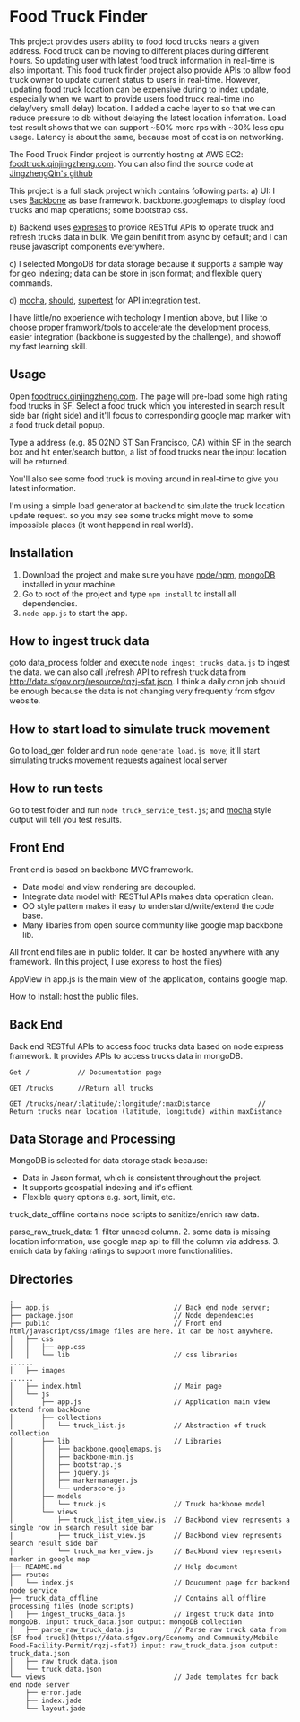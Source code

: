 Food Truck Finder
=================

This project provides users ability to food food trucks nears a given address. Food truck can be moving to different places during different hours. So updating user with latest food truck information in real-time is also important. This food truck finder project also provide APIs to allow food truck owner to update current status to users in real-time. However, updating food truck location can be expensive during to index update, especially when we want to provide users food truck real-time (no delay/very small delay) location. I added a cache layer to so that we can reduce pressure to db without delaying the latest location infomation. Load test result shows that we can support ~50% more rps with ~30% less cpu usage. Latency is about the same, because most of cost is on networking. 

The Food Truck Finder project is currently hosting at AWS EC2: [foodtruck.qinjingzheng.com](http://foodtruck.qinjingzheng.com). You can also find the source code at [JingzhengQin's github](https://github.com/JingzhengQin/food_truck)

This project is a full stack project which contains following parts:
  a) UI: I uses [Backbone](http://backbonejs.org/) as base framework. backbone.googlemaps to display food trucks and map operations; some bootstrap css.
  
  b) Backend uses [expreses](http://expressjs.com/) to provide RESTful APIs to operate truck and refresh trucks data in bulk. We gain benifit from async by default; and I can reuse javascript components everywhere.
  
  c) I selected MongoDB for data storage because it supports a sample way for geo indexing; data can be store in json format; and flexible query commands.
  
  d) [mocha](https://github.com/mochajs/mocha), [should](https://www.npmjs.com/package/should), [supertest](https://github.com/visionmedia/supertest) for API integration test.

I have little/no experience with techology I mention above, but I like to choose proper framwork/tools to accelerate the development process, easier integration (backbone is suggested by the challenge), and showoff my fast learning skill.

Usage
-----

Open [foodtruck.qinjingzheng.com](http://foodtruck.qinjingzheng.com). The page will pre-load some high rating food trucks in SF. Select a food truck which you interested in search result side bar (right side) and it'll focus to corresponding google map marker with a food truck detail popup.

Type a address (e.g. 85 02ND ST San Francisco, CA) within SF in the search box and hit enter/search button, a list of food trucks near the input location will be returned.

You'll also see some food truck is moving around in real-time to give you latest information. 

I'm using a simple load generator at backend to simulate the truck location update request. so you may see some trucks might move to some impossible places (it wont happend in real world).

Installation
------------
1. Download the project and make sure you have [node/npm](https://www.digitalocean.com/community/tutorials/how-to-install-express-a-node-js-framework-and-set-up-socket-io-on-a-vps), [mongoDB](https://www.mongodb.org/) installed in your machine.
2. Go to root of the project and type `npm install` to install all dependencies.
4. `node app.js` to start the app.

How to ingest truck data
------------------------
goto data_process folder and execute `node ingest_trucks_data.js` to ingest the data.
we can also call /refresh API to refresh truck data from http://data.sfgov.org/resource/rqzj-sfat.json. I think a daily cron job should be enough because the data is not changing very frequently from sfgov website.

How to start load to simulate truck movement
---------------------------------------------
Go to load_gen folder and run `node generate_load.js move`; it'll start simulating trucks movement requests againest local server

How to run tests
----------------
Go to test folder and run `node truck_service_test.js`; and [mocha](https://github.com/mochajs/mocha) style output will tell you test results. 

Front End
---------
Front end is based on backbone MVC framework. 
* Data model and view rendering are decoupled.
* Integrate data model with RESTful APIs makes data operation clean.
* OO style pattern makes it easy to understand/write/extend the code base.
* Many libaries from open source community like google map backbone lib.

All front end files are in public folder. It can be hosted anywhere with any framework. (In this project, I use express to host the files)

AppView in app.js is the main view of the application, contains google map.


How to Install: host the public files.

Back End
--------
Back end RESTful APIs to access food trucks data based on node express framework.
It provides APIs to access trucks data in mongoDB.
```
Get /            // Documentation page

GET /trucks      //Return all trucks

GET /trucks/near/:latitude/:longitude/:maxDistance            // Return trucks near location (latitude, longitude) within maxDistance
```

Data Storage and Processing
---------------------------
MongoDB is selected for data storage stack because:
* Data in Jason format, which is consistent throughout the project.
* It supports geospatial indexing and it's effient.
* Flexible query options e.g. sort, limit, etc.
 
truck_data_offline contains node scripts to sanitize/enrich raw data.

parse_raw_truck_data:
    1. filter unneed column.
    2. some data is missing location information, use google map api to fill the column via address. 
    3. enrich data by faking ratings to support more functionalities.


Directories
-----------
```
.
├── app.js                               // Back end node server;
├── package.json                         // Node dependencies
├── public                               // Front end html/javascript/css/image files are here. It can be host anywhere.
│   ├── css
│   │   ├── app.css
│   │   └── lib                          // css libraries
......
│   ├── images
......
│   ├── index.html                       // Main page
│   └── js
│       ├── app.js                       // Application main view extend from backbone
│       ├── collections
│       │   └── truck_list.js            // Abstraction of truck collection
│       ├── lib                          // Libraries
│       │   ├── backbone.googlemaps.js
│       │   ├── backbone-min.js
│       │   ├── bootstrap.js
│       │   ├── jquery.js
│       │   ├── markermanager.js
│       │   └── underscore.js
│       ├── models
│       │   └── truck.js                 // Truck backbone model
│       └── views
│           ├── truck_list_item_view.js  // Backbond view represents a single row in search result side bar  
│           ├── truck_list_view.js       // Backbond view represents search result side bar
│           └── truck_marker_view.js     // Backbond view represents marker in google map
├── README.md                            // Help document
├── routes
│   └── index.js                         // Doucument page for backend node service
├── truck_data_offline                   // Contains all offline processing files (node scripts)
│   ├── ingest_trucks_data.js            // Ingest truck data into mongoDB. input: truck_data.json output: mongoDB collection
│   ├── parse_raw_truck_data.js          // Parse raw truck data from [SF food truck](https://data.sfgov.org/Economy-and-Community/Mobile-Food-Facility-Permit/rqzj-sfat?) input: raw_truck_data.json output: truck_data.json
│   ├── raw_truck_data.json
│   └── truck_data.json
└── views                                // Jade templates for back end node server
    ├── error.jade
    ├── index.jade
    └── layout.jade
```

